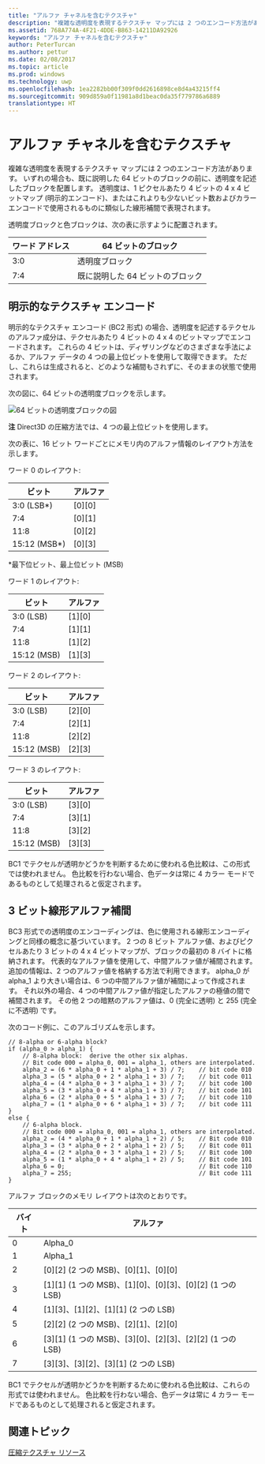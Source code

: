 ```yaml
---
title: "アルファ チャネルを含むテクスチャ"
description: "複雑な透明度を表現するテクスチャ マップには 2 つのエンコード方法があります。"
ms.assetid: 768A774A-4F21-4DDE-B863-14211DA92926
keywords: "アルファ チャネルを含むテクスチャ"
author: PeterTurcan
ms.author: pettur
ms.date: 02/08/2017
ms.topic: article
ms.prod: windows
ms.technology: uwp
ms.openlocfilehash: 1ea2282bb00f309f0dd2616898ce8d4a43215ff4
ms.sourcegitcommit: 909d859a0f11981a8d1beac0da35f779786a6889
translationtype: HT
---
```

# <a name="textures-with-alpha-channels"></a>アルファ チャネルを含むテクスチャ


複雑な透明度を表現するテクスチャ マップには 2 つのエンコード方法があります。 いずれの場合も、既に説明した 64 ビットのブロックの前に、透明度を記述したブロックを配置します。 透明度は、1 ピクセルあたり 4 ビットの 4 x 4 ビットマップ (明示的エンコード)、またはこれよりも少ないビット数およびカラー エンコードで使用されるものに類似した線形補間で表現されます。

透明度ブロックと色ブロックは、次の表に示すように配置されます。

| ワード アドレス | 64 ビットのブロック                      |
|--------------|-----------------------------------|
| 3:0          | 透明度ブロック                |
| 7:4          | 既に説明した 64 ビットのブロック |

 

## <a name="span-idexplicit-texture-encodingspanspan-idexplicit-texture-encodingspanspan-idexplicit-texture-encodingspanexplicit-texture-encoding"></a><span id="Explicit-Texture-Encoding"></span><span id="explicit-texture-encoding"></span><span id="EXPLICIT-TEXTURE-ENCODING"></span>明示的なテクスチャ エンコード


明示的なテクスチャ エンコード (BC2 形式) の場合、透明度を記述するテクセルのアルファ成分は、テクセルあたり 4 ビットの 4 x 4 のビットマップでエンコードされます。 これらの 4 ビットは、ディザリングなどのさまざまな手法によるか、アルファ データの 4 つの最上位ビットを使用して取得できます。 ただし、これらは生成されると、どのような補間もされずに、そのままの状態で使用されます。

次の図に、64 ビットの透明度ブロックを示します。

![64 ビットの透明度ブロックの図](images/colors4.png)

**注** Direct3D の圧縮方法では、4 つの最上位ビットを使用します。

 

次の表に、16 ビット ワードごとにメモリ内のアルファ情報のレイアウト方法を示します。

ワード 0 のレイアウト:

| ビット          | アルファ      |
|---------------|------------|
| 3:0 (LSB\*)   | \[0\]\[0\] |
| 7:4           | \[0\]\[1\] |
| 11:8          | \[0\]\[2\] |
| 15:12 (MSB\*) | \[0\]\[3\] |

 

\*最下位ビット、最上位ビット (MSB)

ワード 1 のレイアウト:

| ビット        | アルファ      |
|-------------|------------|
| 3:0 (LSB)   | \[1\]\[0\] |
| 7:4         | \[1\]\[1\] |
| 11:8        | \[1\]\[2\] |
| 15:12 (MSB) | \[1\]\[3\] |

 

ワード 2 のレイアウト:

| ビット        | アルファ      |
|-------------|------------|
| 3:0 (LSB)   | \[2\]\[0\] |
| 7:4         | \[2\]\[1\] |
| 11:8        | \[2\]\[2\] |
| 15:12 (MSB) | \[2\]\[3\] |

 

ワード 3 のレイアウト:

| ビット        | アルファ      |
|-------------|------------|
| 3:0 (LSB)   | \[3\]\[0\] |
| 7:4         | \[3\]\[1\] |
| 11:8        | \[3\]\[2\] |
| 15:12 (MSB) | \[3\]\[3\] |

 

BC1 でテクセルが透明かどうかを判断するために使われる色比較は、この形式では使われません。 色比較を行わない場合、色データは常に 4 カラー モードであるものとして処理されると仮定されます。

## <a name="span-idthree-bit-linear-alpha-interpolationspanspan-idthree-bit-linear-alpha-interpolationspanspan-idthree-bit-linear-alpha-interpolationspanthree-bit-linear-alpha-interpolation"></a><span id="Three-Bit-Linear-Alpha-Interpolation"></span><span id="three-bit-linear-alpha-interpolation"></span><span id="THREE-BIT-LINEAR-ALPHA-INTERPOLATION"></span>3 ビット線形アルファ補間


BC3 形式での透明度のエンコーディングは、色に使用される線形エンコーディングと同様の概念に基づいています。 2 つの 8 ビット アルファ値、およびピクセルあたり 3 ビットの 4 x 4 ビットマップが、ブロックの最初の 8 バイトに格納されます。 代表的なアルファ値を使用して、中間アルファ値が補間されます。 追加の情報は、2 つのアルファ値を格納する方法で利用できます。 alpha\_0 が alpha\_1 より大きい場合は、6 つの中間アルファ値が補間によって作成されます。 それ以外の場合、4 つの中間アルファ値が指定したアルファの極値の間で補間されます。 その他 2 つの暗黙のアルファ値は、0 (完全に透明) と 255 (完全に不透明) です。

次のコード例に、このアルゴリズムを示します。

```
// 8-alpha or 6-alpha block?    
if (alpha_0 > alpha_1) {    
    // 8-alpha block:  derive the other six alphas.    
    // Bit code 000 = alpha_0, 001 = alpha_1, others are interpolated.
    alpha_2 = (6 * alpha_0 + 1 * alpha_1 + 3) / 7;    // bit code 010
    alpha_3 = (5 * alpha_0 + 2 * alpha_1 + 3) / 7;    // bit code 011
    alpha_4 = (4 * alpha_0 + 3 * alpha_1 + 3) / 7;    // bit code 100
    alpha_5 = (3 * alpha_0 + 4 * alpha_1 + 3) / 7;    // bit code 101
    alpha_6 = (2 * alpha_0 + 5 * alpha_1 + 3) / 7;    // bit code 110
    alpha_7 = (1 * alpha_0 + 6 * alpha_1 + 3) / 7;    // bit code 111  
}    
else {  
    // 6-alpha block.    
    // Bit code 000 = alpha_0, 001 = alpha_1, others are interpolated.
    alpha_2 = (4 * alpha_0 + 1 * alpha_1 + 2) / 5;    // Bit code 010
    alpha_3 = (3 * alpha_0 + 2 * alpha_1 + 2) / 5;    // Bit code 011
    alpha_4 = (2 * alpha_0 + 3 * alpha_1 + 2) / 5;    // Bit code 100
    alpha_5 = (1 * alpha_0 + 4 * alpha_1 + 2) / 5;    // Bit code 101
    alpha_6 = 0;                                      // Bit code 110
    alpha_7 = 255;                                    // Bit code 111
}
```

アルファ ブロックのメモリ レイアウトは次のとおりです。

| バイト | アルファ                                                          |
|------|----------------------------------------------------------------|
| 0    | Alpha\_0                                                       |
| 1    | Alpha\_1                                                       |
| 2    | \[0\]\[2\] (2 つの MSB)、\[0\]\[1\]、\[0\]\[0\]                    |
| 3    | \[1\]\[1\] (1 つの MSB)、\[1\]\[0\]、\[0\]\[3\]、\[0\]\[2\] (1 つの LSB) |
| 4    | \[1\]\[3\]、\[1\]\[2\]、\[1\]\[1\] (2 つの LSB)                    |
| 5    | \[2\]\[2\] (2 つの MSB)、\[2\]\[1\]、\[2\]\[0\]                    |
| 6    | \[3\]\[1\] (1 つの MSB)、\[3\]\[0\]、\[2\]\[3\]、\[2\]\[2\] (1 つの LSB) |
| 7    | \[3\]\[3\]、\[3\]\[2\]、\[3\]\[1\] (2 つの LSB)                    |

 

BC1 でテクセルが透明かどうかを判断するために使われる色比較は、これらの形式では使われません。 色比較を行わない場合、色データは常に 4 カラー モードであるものとして処理されると仮定されます。

## <a name="span-idrelated-topicsspanrelated-topics"></a><span id="related-topics"></span>関連トピック


[圧縮テクスチャ リソース](compressed-texture-resources.md)

 

 





